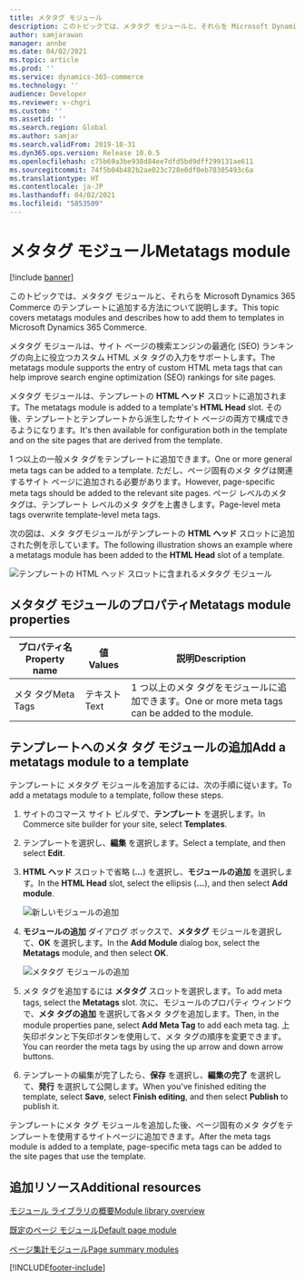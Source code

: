```yaml
---
title: メタタグ モジュール
description: このトピックでは、メタタグ モジュールと、それらを Microsoft Dynamics 365 Commerce のテンプレートに追加する方法について説明します。
author: samjarawan
manager: annbe
ms.date: 04/02/2021
ms.topic: article
ms.prod: ''
ms.service: dynamics-365-commerce
ms.technology: ''
audience: Developer
ms.reviewer: v-chgri
ms.custom: ''
ms.assetid: ''
ms.search.region: Global
ms.author: samjar
ms.search.validFrom: 2019-10-31
ms.dyn365.ops.version: Release 10.0.5
ms.openlocfilehash: c75b69a3be938d84ee7dfd5bd9dff299131ae611
ms.sourcegitcommit: 74f5b04b482b2ae023c728e0df0eb78305493c6a
ms.translationtype: HT
ms.contentlocale: ja-JP
ms.lasthandoff: 04/02/2021
ms.locfileid: "5853509"
---
```

# <a name="metatags-module"></a><span data-ttu-id="07d1d-103">メタタグ モジュール</span><span class="sxs-lookup"><span data-stu-id="07d1d-103">Metatags module</span></span>

[!include [banner](includes/banner.md)]

<span data-ttu-id="07d1d-104">このトピックでは、メタタグ モジュールと、それらを Microsoft Dynamics 365 Commerce のテンプレートに追加する方法について説明します。</span><span class="sxs-lookup"><span data-stu-id="07d1d-104">This topic covers metatags modules and describes how to add them to templates in Microsoft Dynamics 365 Commerce.</span></span>

<span data-ttu-id="07d1d-105">メタタグ モジュールは、サイト ページの検索エンジンの最適化 (SEO) ランキングの向上に役立つカスタム HTML メタ タグの入力をサポートします。</span><span class="sxs-lookup"><span data-stu-id="07d1d-105">The metatags module supports the entry of custom HTML meta tags that can help improve search engine optimization (SEO) rankings for site pages.</span></span>

<span data-ttu-id="07d1d-106">メタタグ モジュールは、テンプレートの **HTML ヘッド** スロットに追加されます。</span><span class="sxs-lookup"><span data-stu-id="07d1d-106">The metatags module is added to a template's **HTML Head** slot.</span></span> <span data-ttu-id="07d1d-107">その後、テンプレートとテンプレートから派生したサイト ページの両方で構成できるようになります。</span><span class="sxs-lookup"><span data-stu-id="07d1d-107">It's then available for configuration both in the template and on the site pages that are derived from the template.</span></span>

<span data-ttu-id="07d1d-108">1 つ以上の一般メタ タグをテンプレートに追加できます。</span><span class="sxs-lookup"><span data-stu-id="07d1d-108">One or more general meta tags can be added to a template.</span></span> <span data-ttu-id="07d1d-109">ただし、ページ固有のメタ タグは関連するサイト ページに追加される必要があります。</span><span class="sxs-lookup"><span data-stu-id="07d1d-109">However, page-specific meta tags should be added to the relevant site pages.</span></span> <span data-ttu-id="07d1d-110">ページ レベルのメタ タグは、テンプレート レベルのメタ タグを上書きします。</span><span class="sxs-lookup"><span data-stu-id="07d1d-110">Page-level meta tags overwrite template-level meta tags.</span></span> 

<span data-ttu-id="07d1d-111">次の図は、メタ タグモジュールがテンプレートの **HTML ヘッド** スロットに追加された例を示しています。</span><span class="sxs-lookup"><span data-stu-id="07d1d-111">The following illustration shows an example where a metatags module has been added to the **HTML Head** slot of a template.</span></span>

![テンプレートの HTML ヘッド スロットに含まれるメタタグ モジュール](media/metatags-module-1.png)

## <a name="metatags-module-properties"></a><span data-ttu-id="07d1d-113">メタタグ モジュールのプロパティ</span><span class="sxs-lookup"><span data-stu-id="07d1d-113">Metatags module properties</span></span>

| <span data-ttu-id="07d1d-114">プロパティ名</span><span class="sxs-lookup"><span data-stu-id="07d1d-114">Property name</span></span> | <span data-ttu-id="07d1d-115">値</span><span class="sxs-lookup"><span data-stu-id="07d1d-115">Values</span></span> | <span data-ttu-id="07d1d-116">説明</span><span class="sxs-lookup"><span data-stu-id="07d1d-116">Description</span></span> |
|---------------|--------|-------------|
| <span data-ttu-id="07d1d-117">メタ タグ</span><span class="sxs-lookup"><span data-stu-id="07d1d-117">Meta Tags</span></span> | <span data-ttu-id="07d1d-118">テキスト</span><span class="sxs-lookup"><span data-stu-id="07d1d-118">Text</span></span> | <span data-ttu-id="07d1d-119">1 つ以上のメタ タグをモジュールに追加できます。</span><span class="sxs-lookup"><span data-stu-id="07d1d-119">One or more meta tags can be added to the module.</span></span> |

## <a name="add-a-metatags-module-to-a-template"></a><span data-ttu-id="07d1d-120">テンプレートへのメタ タグ モジュールの追加</span><span class="sxs-lookup"><span data-stu-id="07d1d-120">Add a metatags module to a template</span></span>

<span data-ttu-id="07d1d-121">テンプレートに メタタグ モジュールを追加するには、次の手順に従います。</span><span class="sxs-lookup"><span data-stu-id="07d1d-121">To add a metatags module to a template, follow these steps.</span></span>

1. <span data-ttu-id="07d1d-122">サイトのコマース サイト ビルダで、**テンプレート** を選択します。</span><span class="sxs-lookup"><span data-stu-id="07d1d-122">In Commerce site builder for your site, select **Templates**.</span></span>
1. <span data-ttu-id="07d1d-123">テンプレートを選択し、**編集** を選択します。</span><span class="sxs-lookup"><span data-stu-id="07d1d-123">Select a template, and then select **Edit**.</span></span>
1. <span data-ttu-id="07d1d-124">**HTML ヘッド** スロットで省略 (**...**) を選択し、**モジュールの追加** を選択します。</span><span class="sxs-lookup"><span data-stu-id="07d1d-124">In the **HTML Head** slot, select the ellipsis (**...**), and then select **Add module**.</span></span>

    ![新しいモジュールの追加](media/metatags-module-2.png)

1. <span data-ttu-id="07d1d-126">**モジュールの追加** ダイアログ ボックスで、**メタタグ** モジュールを選択して、**OK** を選択します。</span><span class="sxs-lookup"><span data-stu-id="07d1d-126">In the **Add Module** dialog box, select the **Metatags** module, and then select **OK**.</span></span>

    ![メタタグ モジュールの追加](media/metatags-module-3.png)

1. <span data-ttu-id="07d1d-128">メタ タグを追加するには **メタタグ** スロットを選択します。</span><span class="sxs-lookup"><span data-stu-id="07d1d-128">To add meta tags, select the **Metatags** slot.</span></span> <span data-ttu-id="07d1d-129">次に、モジュールのプロパティ ウィンドウで、**メタ タグの追加** を選択して各メタ タグを追加します。</span><span class="sxs-lookup"><span data-stu-id="07d1d-129">Then, in the module properties pane, select **Add Meta Tag** to add each meta tag.</span></span> <span data-ttu-id="07d1d-130">上矢印ボタンと下矢印ボタンを使用して、メタ タグの順序を変更できます。</span><span class="sxs-lookup"><span data-stu-id="07d1d-130">You can reorder the meta tags by using the up arrow and down arrow buttons.</span></span>
1. <span data-ttu-id="07d1d-131">テンプレートの編集が完了したら、**保存** を選択し、**編集の完了** を選択して、**発行** を選択して公開します。</span><span class="sxs-lookup"><span data-stu-id="07d1d-131">When you've finished editing the template, select **Save**, select **Finish editing**, and then select **Publish** to publish it.</span></span>

<span data-ttu-id="07d1d-132">テンプレートにメタ タグ モジュールを追加した後、ページ固有のメタ タグをテンプレートを使用するサイトページに追加できます。</span><span class="sxs-lookup"><span data-stu-id="07d1d-132">After the meta tags module is added to a template, page-specific meta tags can be added to the site pages that use the template.</span></span>

## <a name="additional-resources"></a><span data-ttu-id="07d1d-133">追加リソース</span><span class="sxs-lookup"><span data-stu-id="07d1d-133">Additional resources</span></span>

[<span data-ttu-id="07d1d-134">モジュール ライブラリの概要</span><span class="sxs-lookup"><span data-stu-id="07d1d-134">Module library overview</span></span>](starter-kit-overview.md)

[<span data-ttu-id="07d1d-135">既定のページ モジュール</span><span class="sxs-lookup"><span data-stu-id="07d1d-135">Default page module</span></span>](default-page-module.md)

[<span data-ttu-id="07d1d-136">ページ集計モジュール</span><span class="sxs-lookup"><span data-stu-id="07d1d-136">Page summary modules</span></span>](page-summary-module.md)

[!INCLUDE[footer-include](../includes/footer-banner.md)]
